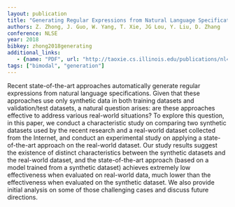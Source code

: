 ```yaml
---
layout: publication
title: "Generating Regular Expressions from Natural Language Specifications: Are We There Yet?"
authors: Z. Zhong, J. Guo, W. Yang, T. Xie, JG Lou, Y. Liu, D. Zhang
conference: NLSE 
year: 2018
bibkey: zhong2018generating
additional_links:
   - {name: "PDF", url: "http://taoxie.cs.illinois.edu/publications/nl4se18-regex.pdf"}
tags: ["bimodal", "generation"]
---
```

Recent  state-of-the-art  approaches  automatically  generate
regular  expressions  from  natural  language  specifications.
Given that these approaches use only synthetic data in both
training datasets and validation/test datasets, a natural question arises: are these approaches effective to address various
real-world  situations?  To  explore  this  question,  in  this  paper, we conduct a characteristic study on comparing two synthetic datasets used by the recent research and a real-world
dataset  collected  from  the  Internet,  and  conduct  an  experimental study on applying a state-of-the-art approach on the
real-world dataset. Our study results suggest the existence of
distinct characteristics between the synthetic datasets and the
real-world  dataset,  and  the  state-of-the-art  approach  (based
on  a  model  trained  from  a  synthetic  dataset)  achieves  extremely low effectiveness when evaluated on real-world data,
much lower than the effectiveness when evaluated on the synthetic  dataset.  We  also  provide  initial  analysis  on  some  of
those challenging cases and discuss future directions.
